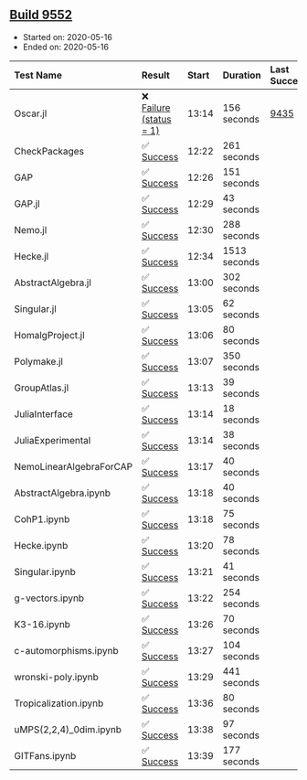 ## [Build 9552](https://oscarci.mathematik.uni-kl.de/job/oscar/9552/)

* Started on: 2020-05-16
* Ended on: 2020-05-16

| Test Name    | Result | Start | Duration | Last Success | First Failure |
|:-------------|:-------|:------|:---------|:-------------|:--------------|
| Oscar.jl | ❌ [Failure (status = 1)](https://oscarci.mathematik.uni-kl.de/job/oscar/9552/artifact/logs/build-9552/Oscar.jl.log) | 13:14 | 156 seconds | [9435](https://oscarci.mathematik.uni-kl.de/job/oscar/9435/) | [9436](https://oscarci.mathematik.uni-kl.de/job/oscar/9436/) |
| CheckPackages | ✅ [Success](https://oscarci.mathematik.uni-kl.de/job/oscar/9552/artifact/logs/build-9552/CheckPackages.log) | 12:22 | 261 seconds |  |  |
| GAP | ✅ [Success](https://oscarci.mathematik.uni-kl.de/job/oscar/9552/artifact/logs/build-9552/GAP.log) | 12:26 | 151 seconds |  |  |
| GAP.jl | ✅ [Success](https://oscarci.mathematik.uni-kl.de/job/oscar/9552/artifact/logs/build-9552/GAP.jl.log) | 12:29 | 43 seconds |  |  |
| Nemo.jl | ✅ [Success](https://oscarci.mathematik.uni-kl.de/job/oscar/9552/artifact/logs/build-9552/Nemo.jl.log) | 12:30 | 288 seconds |  |  |
| Hecke.jl | ✅ [Success](https://oscarci.mathematik.uni-kl.de/job/oscar/9552/artifact/logs/build-9552/Hecke.jl.log) | 12:34 | 1513 seconds |  |  |
| AbstractAlgebra.jl | ✅ [Success](https://oscarci.mathematik.uni-kl.de/job/oscar/9552/artifact/logs/build-9552/AbstractAlgebra.jl.log) | 13:00 | 302 seconds |  |  |
| Singular.jl | ✅ [Success](https://oscarci.mathematik.uni-kl.de/job/oscar/9552/artifact/logs/build-9552/Singular.jl.log) | 13:05 | 62 seconds |  |  |
| HomalgProject.jl | ✅ [Success](https://oscarci.mathematik.uni-kl.de/job/oscar/9552/artifact/logs/build-9552/HomalgProject.jl.log) | 13:06 | 80 seconds |  |  |
| Polymake.jl | ✅ [Success](https://oscarci.mathematik.uni-kl.de/job/oscar/9552/artifact/logs/build-9552/Polymake.jl.log) | 13:07 | 350 seconds |  |  |
| GroupAtlas.jl | ✅ [Success](https://oscarci.mathematik.uni-kl.de/job/oscar/9552/artifact/logs/build-9552/GroupAtlas.jl.log) | 13:13 | 39 seconds |  |  |
| JuliaInterface | ✅ [Success](https://oscarci.mathematik.uni-kl.de/job/oscar/9552/artifact/logs/build-9552/JuliaInterface.log) | 13:14 | 18 seconds |  |  |
| JuliaExperimental | ✅ [Success](https://oscarci.mathematik.uni-kl.de/job/oscar/9552/artifact/logs/build-9552/JuliaExperimental.log) | 13:14 | 38 seconds |  |  |
| NemoLinearAlgebraForCAP | ✅ [Success](https://oscarci.mathematik.uni-kl.de/job/oscar/9552/artifact/logs/build-9552/NemoLinearAlgebraForCAP.log) | 13:17 | 40 seconds |  |  |
| AbstractAlgebra.ipynb | ✅ [Success](https://oscarci.mathematik.uni-kl.de/job/oscar/9552/artifact/logs/build-9552/AbstractAlgebra.ipynb.log) | 13:18 | 40 seconds |  |  |
| CohP1.ipynb | ✅ [Success](https://oscarci.mathematik.uni-kl.de/job/oscar/9552/artifact/logs/build-9552/CohP1.ipynb.log) | 13:18 | 75 seconds |  |  |
| Hecke.ipynb | ✅ [Success](https://oscarci.mathematik.uni-kl.de/job/oscar/9552/artifact/logs/build-9552/Hecke.ipynb.log) | 13:20 | 78 seconds |  |  |
| Singular.ipynb | ✅ [Success](https://oscarci.mathematik.uni-kl.de/job/oscar/9552/artifact/logs/build-9552/Singular.ipynb.log) | 13:21 | 41 seconds |  |  |
| g-vectors.ipynb | ✅ [Success](https://oscarci.mathematik.uni-kl.de/job/oscar/9552/artifact/logs/build-9552/g-vectors.ipynb.log) | 13:22 | 254 seconds |  |  |
| K3-16.ipynb | ✅ [Success](https://oscarci.mathematik.uni-kl.de/job/oscar/9552/artifact/logs/build-9552/K3-16.ipynb.log) | 13:26 | 70 seconds |  |  |
| c-automorphisms.ipynb | ✅ [Success](https://oscarci.mathematik.uni-kl.de/job/oscar/9552/artifact/logs/build-9552/c-automorphisms.ipynb.log) | 13:27 | 104 seconds |  |  |
| wronski-poly.ipynb | ✅ [Success](https://oscarci.mathematik.uni-kl.de/job/oscar/9552/artifact/logs/build-9552/wronski-poly.ipynb.log) | 13:29 | 441 seconds |  |  |
| Tropicalization.ipynb | ✅ [Success](https://oscarci.mathematik.uni-kl.de/job/oscar/9552/artifact/logs/build-9552/Tropicalization.ipynb.log) | 13:36 | 80 seconds |  |  |
| uMPS(2,2,4)_0dim.ipynb | ✅ [Success](https://oscarci.mathematik.uni-kl.de/job/oscar/9552/artifact/logs/build-9552/uMPS-2-2-4-_0dim.ipynb.log) | 13:38 | 97 seconds |  |  |
| GITFans.ipynb | ✅ [Success](https://oscarci.mathematik.uni-kl.de/job/oscar/9552/artifact/logs/build-9552/GITFans.ipynb.log) | 13:39 | 177 seconds |  |  |
